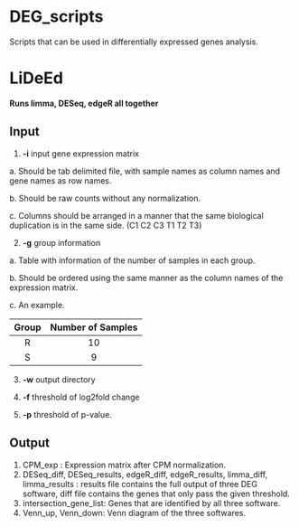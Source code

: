 # DEG_scripts
Scripts that can be used in differentially expressed genes analysis.

# LiDeEd
**Runs limma, DESeq, edgeR all together**
## Input
1. **-i** input gene expression matrix

a. Should be tab delimited file, with sample names as column names and gene names as row names.

b. Should be raw counts without any normalization.

c. Columns should be arranged in a manner that the same biological duplication is in the same side. (C1 C2 C3 T1 T2 T3)

2. **-g** group information

a. Table with information of the number of samples in each group.

b. Should be ordered using the same manner as the column names of the expression matrix. 

c. An example.


| Group | Number of Samples |
| :---: | :-----------: |
| R | 10|
| S | 9 |

3. **-w** output directory

4. **-f** threshold of log2fold change

5. **-p** threshold of p-value.

## Output
1. CPM_exp : Expression matrix after CPM normalization. 
2. DESeq_diff, DESeq_results, edgeR_diff, edgeR_results, limma_diff, limma_results : results file contains the full output of three DEG software, diff file contains the genes that only pass the given threshold.
3. intersection_gene_list: Genes that are identified by all three software.
4. Venn_up, Venn_down: Venn diagram of the three softwares.  


